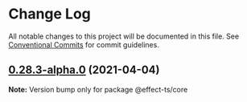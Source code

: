 # Change Log

All notable changes to this project will be documented in this file.
See [Conventional Commits](https://conventionalcommits.org) for commit guidelines.

## [0.28.3-alpha.0](https://github.com/Effect-TS/core/compare/@effect-ts/core@0.28.2...@effect-ts/core@0.28.3-alpha.0) (2021-04-04)

**Note:** Version bump only for package @effect-ts/core
